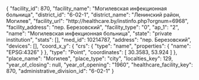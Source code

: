{
    "facility_id": 870,
    "facility_name": "Могилевская инфекционная больница",
    "district_id": "6-02-1",
    "district_name": "Ленинский район, Могилев",
    "facility_url": "http:\/\/healthcare.by\/instinfo.php?orgnum=6968",
    "facility_address": "пер. Березовский",
    "facility_type": "0",
    "ap_1": "2",
    "name": "Могилевская инфекционная больница",
    "state": "private institution",
    "stats": [],
    "med_id": 10214787,
    "address": "пер. Березовский",
    "devices": [],
    "coord_x_y": {
        "crs": {
            "type": "name",
            "properties": {
                "name": "EPSG:4326"
            }
        },
        "type": "Point",
        "coordinates": [
            30.3583,
            53.924
        ]
    },
    "place_name": "Могилев",
    "place_type": "city",
    "localties_key": 129,
    "year_of_closing": null,
    "year_of_opening": "1960",
    "healthcare_facility_key": 870,
    "administrative_division_id": "6-02-1"
}